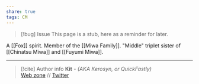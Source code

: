 ```yaml
---
share: true
tags: CM
---
```

> [!bug] Issue
> This page is a stub, here as a reminder for later.

A [[Fox]] spirit. Member of the [[Miwa Family]]. "Middle" triplet sister of [[Chinatsu Miwa]] and [[Fuyumi Miwa]].

-----
> [!cite] Author info
> **Kit** - *(AKA Kerosyn, or QuickFastly)*\
> [Web zone](https://kitabe.link) // [Twitter](https://twitter.com/Kerosyn_)